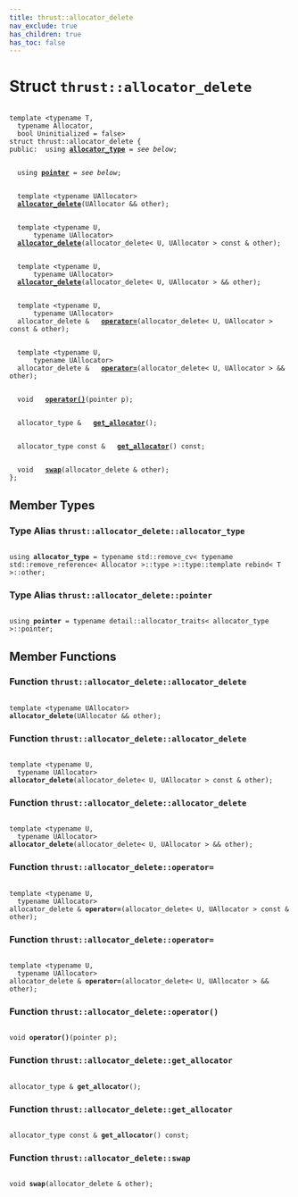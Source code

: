```yaml
---
title: thrust::allocator_delete
nav_exclude: true
has_children: true
has_toc: false
---
```


# Struct `thrust::allocator_delete`

<code class="doxybook">
<span>template &lt;typename T,</span>
<span>&nbsp;&nbsp;typename Allocator,</span>
<span>&nbsp;&nbsp;bool Uninitialized = false&gt;</span>
<span>struct thrust::allocator&#95;delete {</span>
<span>public:</span><span>&nbsp;&nbsp;using <b><a href="{{ site.baseurl }}/api/classes/structthrust_1_1allocator__delete.html#using-allocator-type">allocator&#95;type</a></b> = <i>see below</i>;</span>
<br>
<span>&nbsp;&nbsp;using <b><a href="{{ site.baseurl }}/api/classes/structthrust_1_1allocator__delete.html#using-pointer">pointer</a></b> = <i>see below</i>;</span>
<br>
<span>&nbsp;&nbsp;template &lt;typename UAllocator&gt;</span>
<span>&nbsp;&nbsp;<b><a href="{{ site.baseurl }}/api/classes/structthrust_1_1allocator__delete.html#function-allocator-delete">allocator&#95;delete</a></b>(UAllocator && other);</span>
<br>
<span>&nbsp;&nbsp;template &lt;typename U,</span>
<span>&nbsp;&nbsp;&nbsp;&nbsp;&nbsp;&nbsp;typename UAllocator&gt;</span>
<span>&nbsp;&nbsp;<b><a href="{{ site.baseurl }}/api/classes/structthrust_1_1allocator__delete.html#function-allocator-delete">allocator&#95;delete</a></b>(allocator_delete< U, UAllocator > const & other);</span>
<br>
<span>&nbsp;&nbsp;template &lt;typename U,</span>
<span>&nbsp;&nbsp;&nbsp;&nbsp;&nbsp;&nbsp;typename UAllocator&gt;</span>
<span>&nbsp;&nbsp;<b><a href="{{ site.baseurl }}/api/classes/structthrust_1_1allocator__delete.html#function-allocator-delete">allocator&#95;delete</a></b>(allocator_delete< U, UAllocator > && other);</span>
<br>
<span>&nbsp;&nbsp;template &lt;typename U,</span>
<span>&nbsp;&nbsp;&nbsp;&nbsp;&nbsp;&nbsp;typename UAllocator&gt;</span>
<span>&nbsp;&nbsp;allocator_delete & </span><span>&nbsp;&nbsp;<b><a href="{{ site.baseurl }}/api/classes/structthrust_1_1allocator__delete.html#function-operator=">operator=</a></b>(allocator_delete< U, UAllocator > const & other);</span>
<br>
<span>&nbsp;&nbsp;template &lt;typename U,</span>
<span>&nbsp;&nbsp;&nbsp;&nbsp;&nbsp;&nbsp;typename UAllocator&gt;</span>
<span>&nbsp;&nbsp;allocator_delete & </span><span>&nbsp;&nbsp;<b><a href="{{ site.baseurl }}/api/classes/structthrust_1_1allocator__delete.html#function-operator=">operator=</a></b>(allocator_delete< U, UAllocator > && other);</span>
<br>
<span>&nbsp;&nbsp;void </span><span>&nbsp;&nbsp;<b><a href="{{ site.baseurl }}/api/classes/structthrust_1_1allocator__delete.html#function-operator()">operator()</a></b>(pointer p);</span>
<br>
<span>&nbsp;&nbsp;allocator_type & </span><span>&nbsp;&nbsp;<b><a href="{{ site.baseurl }}/api/classes/structthrust_1_1allocator__delete.html#function-get-allocator">get&#95;allocator</a></b>();</span>
<br>
<span>&nbsp;&nbsp;allocator_type const & </span><span>&nbsp;&nbsp;<b><a href="{{ site.baseurl }}/api/classes/structthrust_1_1allocator__delete.html#function-get-allocator">get&#95;allocator</a></b>() const;</span>
<br>
<span>&nbsp;&nbsp;void </span><span>&nbsp;&nbsp;<b><a href="{{ site.baseurl }}/api/classes/structthrust_1_1allocator__delete.html#function-swap">swap</a></b>(allocator_delete & other);</span>
<span>};</span>
</code>

## Member Types

<h3 id="using-allocator-type">
Type Alias <code>thrust::allocator&#95;delete::allocator&#95;type</code>
</h3>

<code class="doxybook">
<span>using <b>allocator_type</b> = typename std::remove&#95;cv&lt; typename std::remove&#95;reference&lt; Allocator &gt;::type &gt;::type::template rebind&lt; T &gt;::other;</span></code>
<h3 id="using-pointer">
Type Alias <code>thrust::allocator&#95;delete::pointer</code>
</h3>

<code class="doxybook">
<span>using <b>pointer</b> = typename detail::allocator&#95;traits&lt; allocator&#95;type &gt;::pointer;</span></code>

## Member Functions

<h3 id="function-allocator-delete">
Function <code>thrust::allocator&#95;delete::allocator&#95;delete</code>
</h3>

<code class="doxybook">
<span>template &lt;typename UAllocator&gt;</span>
<span><b>allocator_delete</b>(UAllocator && other);</span></code>
<h3 id="function-allocator-delete">
Function <code>thrust::allocator&#95;delete::allocator&#95;delete</code>
</h3>

<code class="doxybook">
<span>template &lt;typename U,</span>
<span>&nbsp;&nbsp;typename UAllocator&gt;</span>
<span><b>allocator_delete</b>(allocator_delete< U, UAllocator > const & other);</span></code>
<h3 id="function-allocator-delete">
Function <code>thrust::allocator&#95;delete::allocator&#95;delete</code>
</h3>

<code class="doxybook">
<span>template &lt;typename U,</span>
<span>&nbsp;&nbsp;typename UAllocator&gt;</span>
<span><b>allocator_delete</b>(allocator_delete< U, UAllocator > && other);</span></code>
<h3 id="function-operator=">
Function <code>thrust::allocator&#95;delete::operator=</code>
</h3>

<code class="doxybook">
<span>template &lt;typename U,</span>
<span>&nbsp;&nbsp;typename UAllocator&gt;</span>
<span>allocator_delete & </span><span><b>operator=</b>(allocator_delete< U, UAllocator > const & other);</span></code>
<h3 id="function-operator=">
Function <code>thrust::allocator&#95;delete::operator=</code>
</h3>

<code class="doxybook">
<span>template &lt;typename U,</span>
<span>&nbsp;&nbsp;typename UAllocator&gt;</span>
<span>allocator_delete & </span><span><b>operator=</b>(allocator_delete< U, UAllocator > && other);</span></code>
<h3 id="function-operator()">
Function <code>thrust::allocator&#95;delete::operator()</code>
</h3>

<code class="doxybook">
<span>void </span><span><b>operator()</b>(pointer p);</span></code>
<h3 id="function-get-allocator">
Function <code>thrust::allocator&#95;delete::get&#95;allocator</code>
</h3>

<code class="doxybook">
<span>allocator_type & </span><span><b>get_allocator</b>();</span></code>
<h3 id="function-get-allocator">
Function <code>thrust::allocator&#95;delete::get&#95;allocator</code>
</h3>

<code class="doxybook">
<span>allocator_type const & </span><span><b>get_allocator</b>() const;</span></code>
<h3 id="function-swap">
Function <code>thrust::allocator&#95;delete::swap</code>
</h3>

<code class="doxybook">
<span>void </span><span><b>swap</b>(allocator_delete & other);</span></code>

